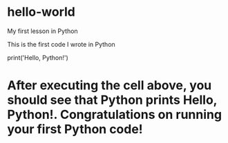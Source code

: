 # hello-world
My first lesson in Python

This is the first code I wrote in Python

print('Hello, Python!')



# After executing the cell above, you should see that Python prints Hello, Python!. Congratulations on running your first Python code!





